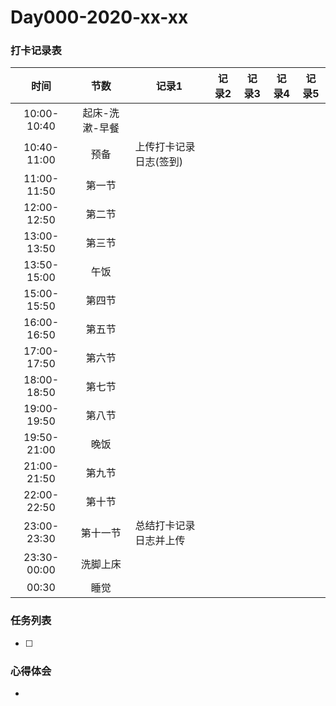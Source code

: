 # Day000-2020-xx-xx

### 打卡记录表

|    时间     |      节数      | 记录1                  | 记录2 | 记录3 | 记录4 | 记录5 |
| :---------: | :------------: | ---------------------- | ----- | ----- | ----- | ----- |
| 10:00-10:40 | 起床-洗漱-早餐 |                        |       |       |       |       |
| 10:40-11:00 |      预备      | 上传打卡记录日志(签到) |       |       |       |       |
| 11:00-11:50 |     第一节     |                        |       |       |       |       |
| 12:00-12:50 |     第二节     |                        |       |       |       |       |
| 13:00-13:50 |     第三节     |                        |       |       |       |       |
| 13:50-15:00 |      午饭      |                        |       |       |       |       |
| 15:00-15:50 |     第四节     |                        |       |       |       |       |
| 16:00-16:50 |     第五节     |                        |       |       |       |       |
| 17:00-17:50 |     第六节     |                        |       |       |       |       |
| 18:00-18:50 |     第七节     |                        |       |       |       |       |
| 19:00-19:50 |     第八节     |                        |       |       |       |       |
| 19:50-21:00 |      晚饭      |                        |       |       |       |       |
| 21:00-21:50 |     第九节     |                        |       |       |       |       |
| 22:00-22:50 |     第十节     |                        |       |       |       |       |
| 23:00-23:30 |    第十一节    | 总结打卡记录日志并上传 |       |       |       |       |
| 23:30-00:00 |    洗脚上床    |                        |       |       |       |       |
|    00:30    |      睡觉      |                        |       |       |       |       |

### 任务列表

- [ ] 

### 心得体会

- 

